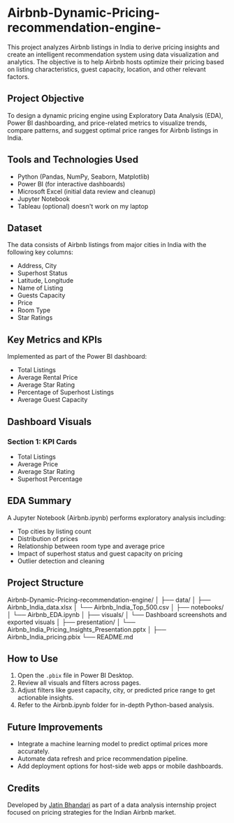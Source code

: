 # Airbnb-Dynamic-Pricing-recommendation-engine-

This project analyzes Airbnb listings in India to derive pricing insights and create an intelligent recommendation system using data visualization and analytics. The objective is to help Airbnb hosts optimize their pricing based on listing characteristics, guest capacity, location, and other relevant factors.

## Project Objective

To design a dynamic pricing engine using Exploratory Data Analysis (EDA), Power BI dashboarding, and price-related metrics to visualize trends, compare patterns, and suggest optimal price ranges for Airbnb listings in India.

## Tools and Technologies Used

- Python (Pandas, NumPy, Seaborn, Matplotlib)
- Power BI (for interactive dashboards)
- Microsoft Excel (initial data review and cleanup)
- Jupyter Notebook
- Tableau (optional) doesn't work on my laptop
  
## Dataset

The data consists of Airbnb listings from major cities in India with the following key columns:

- Address, City
- Superhost Status
- Latitude, Longitude
- Name of Listing
- Guests Capacity
- Price
- Room Type
- Star Ratings

## Key Metrics and KPIs

Implemented as part of the Power BI dashboard:

- Total Listings
- Average Rental Price
- Average Star Rating
- Percentage of Superhost Listings
- Average Guest Capacity

## Dashboard Visuals

### Section 1: KPI Cards

- Total Listings
- Average Price
- Average Star Rating
- Superhost Percentage

## EDA Summary

A Jupyter Notebook (Airbnb.ipynb) performs exploratory analysis including:

- Top cities by listing count
- Distribution of prices
- Relationship between room type and average price
- Impact of superhost status and guest capacity on pricing
- Outlier detection and cleaning

## Project Structure

Airbnb-Dynamic-Pricing-recommendation-engine/
│
├── data/
│ ├── Airbnb_India_data.xlsx
│ └── Airbnb_India_Top_500.csv
│
├── notebooks/
│ └── Airbnb_EDA.ipynb
│
├── visuals/
│ └── Dashboard screenshots and exported visuals
│
├── presentation/
│ └── Airbnb_India_Pricing_Insights_Presentation.pptx
│
├── Airbnb_India_pricing.pbix
└── README.md


## How to Use

1. Open the `.pbix` file in Power BI Desktop.
2. Review all visuals and filters across pages.
3. Adjust filters like guest capacity, city, or predicted price range to get actionable insights.
4. Refer to the Airbnb.ipynb folder for in-depth Python-based analysis.

## Future Improvements

- Integrate a machine learning model to predict optimal prices more accurately.
- Automate data refresh and price recommendation pipeline.
- Add deployment options for host-side web apps or mobile dashboards.

## Credits

Developed by [Jatin Bhandari](https://github.com/JatinBhandari001) as part of a data analysis internship project focused on pricing strategies for the Indian Airbnb market.


